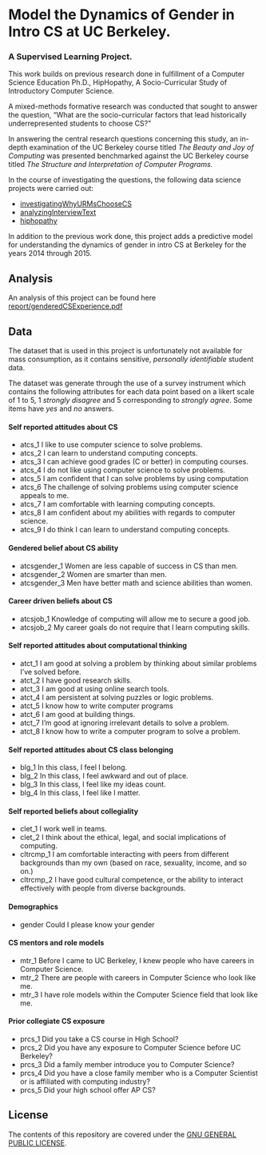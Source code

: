 # Model the Dynamics of Gender in Intro CS at UC Berkeley. 
### A Supervised Learning Project.   

This work builds on previous research done in fulfillment of a Computer Science Education Ph.D., HipHopathy, A Socio-Curricular Study of Introductory Computer Science. 

A mixed-methods formative research was conducted that sought to answer the question, “What are the socio-curricular factors that lead historically underrepresented students to choose CS?”

In answering the central research questions concerning this study, an in-depth examination of the UC Berkeley course titled *The Beauty and Joy of Computing* was presented benchmarked against the UC Berkeley course titled *The Structure and Interpretation of Computer Programs.* 

In the course of investigating the questions, the following data science projects were carried out:
- [investigatingWhyURMsChooseCS](https://github.com/omoju/investigatingWhyURMsChooseCS)
- [analyzingInterviewText](https://github.com/omoju/AnalyzingInterviewText)
- [hiphopathy](https://github.com/omoju/hiphopathy)

In addition to the previous work done, this project adds a predictive model for understanding the dynamics of gender in intro CS at Berkeley for the years 2014 through 2015.


## Analysis
An analysis of this project can be found here [report/genderedCSExperience.pdf](report/genderedCSExperience.pdf.pdf)


## Data

The dataset that is used in this project is unfortunately not available for mass consumption, as it contains sensitive, *personally identifiable* student data.

The dataset was generate through the use of a survey instrument which contains the following attributes for each data point based on a likert scale of 1 to 5, 1 *strongly disagree* and 5 corresponding to *strongly agree*. Some items have *yes* and *no* answers.

#### Self reported attitudes about CS
- atcs_1 I like to use computer science to solve problems.
- atcs_2 I can learn to understand computing concepts.
- atcs_3 I can achieve good grades (C or better) in computing courses.
- atcs_4 I do not like using computer science to solve problems.
- atcs_5 I am confident that I can solve problems by using computation
- atcs_6 The challenge of solving problems using computer science appeals to me.
- atcs_7 I am comfortable with learning computing concepts.
- atcs_8 I am confident about my abilities with regards to computer science.
- atcs_9 I do think I can learn to understand computing concepts.

#### Gendered belief about CS ability
- atcsgender_1 Women are less capable of success in CS than men.
- atcsgender_2 Women are smarter than men.
- atcsgender_3 Men have better math and science abilities than women.

#### Career driven beliefs about CS
- atcsjob_1 Knowledge of computing will allow me to secure a good job.
- atcsjob_2 My career goals do not require that I learn computing skills.

#### Self reported attitudes about computational thinking
- atct_1 I am good at solving a problem by thinking about similar problems I’ve solved before.
- atct_2 I have good research skills.
- atct_3 I am good at using online search tools.
- atct_4 I am persistent at solving puzzles or logic problems.
- atct_5 I know how to write computer programs
- atct_6 I am good at building things.
- atct_7 I’m good at ignoring irrelevant details to solve a problem.
- atct_8 I know how to write a computer program to solve a problem.

#### Self reported attitudes about CS class belonging
- blg_1 In this class, I feel I belong.
- blg_2 In this class, I feel awkward and out of place.
- blg_3 In this class, I feel like my ideas count.
- blg_4 In this class, I feel like I matter.

#### Self reported beliefs about collegiality
- clet_1 I work well in teams.
- clet_2 I think about the ethical, legal, and social implications of computing.
- cltrcmp_1 I am comfortable interacting with peers from different backgrounds than my own (based on race, sexuality, income, and so on.)
- cltrcmp_2 I have good cultural competence, or the ability to interact effectively with people from diverse backgrounds.

#### Demographics
- gender Could I please know your gender

#### CS mentors and role models
- mtr_1 Before I came to UC Berkeley, I knew people who have careers in Computer Science.
- mtr_2 There are people with careers in Computer Science who look like me.
- mtr_3 I have role models within the Computer Science field that look like me.

#### Prior collegiate CS exposure
- prcs_1 Did you take a CS course in High School?
- prcs_2 Did you have any exposure to Computer Science before UC Berkeley?
- prcs_3 Did a family member introduce you to Computer Science?
- prcs_4 Did you have a close family member who is a Computer Scientist or is affiliated with computing industry?
- prcs_5 Did your high school offer AP CS?


## License

The contents of this repository are covered under the [GNU GENERAL PUBLIC LICENSE](License.md).
